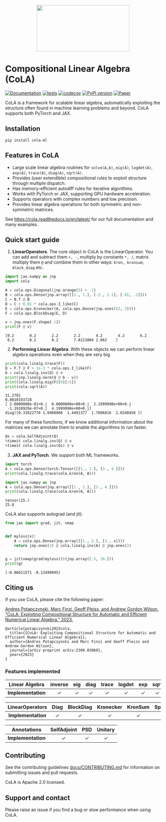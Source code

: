 <p align="center">
 <img src="https://user-images.githubusercontent.com/6753639/251633368-1ec42732-1759-45d7-b949-51df6429a90a.svg"  width="300" height="150">
</p>

<!--
<p align="center">
  <img src="https://github.com/wilson-labs/cola/assets/6753639/28630ef8-5dcb-41c2-9f36-3cbba52f3d88.svg" width="300" height="139.29">
</p> -->
<!--
<p align = "center">
  <img src="https://github.com/wilson-labs/cola/assets/6753639/8b02c51e-0e1e-44f5-a52a-47ad428688e4.svg" width="300" height="139.29">
</p>-->


# Compositional Linear Algebra (CoLA)

[![Documentation](https://readthedocs.org/projects/cola/badge/)](https://cola.readthedocs.io/en/latest/)
[![tests](https://github.com/wilson-labs/cola/actions/workflows/python-package.yml/badge.svg)](https://github.com/wilson-labs/cola/actions/workflows/python-package.yml)
[![codecov](https://codecov.io/gh/wilson-labs/cola/branch/main/graph/badge.svg?token=bBnkfHv30C)](https://codecov.io/gh/wilson-labs/cola)
[![PyPI version](https://img.shields.io/pypi/v/cola-ml)](https://pypi.org/project/cola-ml/)
[![Paper](https://img.shields.io/badge/arXiv-2309.03060-red)](https://arxiv.org/abs/2309.03060)
<!-- [![Open In Colab](https://colab.research.google.com/assets/colab-badge.svg)](https://colab.research.google.com/github/wilson-labs/cola/blob/master/docs/notebooks/colabs/all.ipynb) -->

CoLA is a framework for scalable linear algebra, automatically exploiting the structure often found in machine learning problems and beyond.
CoLA supports both PyTorch and JAX.

## Installation
```shell
pip install cola-ml
```

## Features in CoLA
* Large scale linear algebra routines for `solve(A,b)`, `eig(A)`, `logdet(A)`, `exp(A)`, `trace(A)`, `diag(A)`, `sqrt(A)`.
* Provides (user extendible) compositional rules to exploit structure through multiple dispatch.
* Has memory-efficient autodiff rules for iterative algorithms.
* Works with PyTorch or JAX, supporting GPU hardware acceleration.
* Supports operators with complex numbers and low precision.
* Provides linear algebra operations for both symmetric and non-symmetric matrices.

See https://cola.readthedocs.io/en/latest/ for our full documentation and many examples.


## Quick start guide
1. **LinearOperators**. The core object in CoLA is the LinearOperator. You can add and subtract them `+, -`,
multiply by constants `*, /`, matrix multiply them `@` and combine them in other ways:
`kron, kronsum, block_diag` etc.
```python
import jax.numpy as jnp
import cola

A = cola.ops.Diagonal(jnp.arange(5) + .1)
B = cola.ops.Dense(jnp.array([[2., 1.], [-2., 1.1], [.01, .2]]))
C = B.T @ B
D = C + 0.01 * cola.ops.I_like(C)
E = cola.ops.Kronecker(A, cola.ops.Dense(jnp.ones((2, 2))))
F = cola.ops.BlockDiag(E, D)

v = jnp.ones(F.shape[-1])
print(F @ v)
```
```
[0.2       0.2       2.2       2.2       4.2       4.2       6.2
 6.2       8.2       8.2       7.8121004 2.062    ]
```

2. **Performing Linear Algebra**. With these objects we can perform linear algebra operations even when they are very big.
```python
print(cola.linalg.trace(F))
Q = F.T @ F + 1e-3 * cola.ops.I_like(F)
b = cola.linalg.inv(Q) @ v
print(jnp.linalg.norm(Q @ b - v))
print(cola.linalg.eig(F)[0][:5])
print(cola.sqrt(A))
```

```
31.2701
0.0010193728
[ 2.0000000e-01+0.j  0.0000000e+00+0.j  2.1999998e+00+0.j
 -1.1920929e-07+0.j  4.1999998e+00+0.j]
diag([0.31622776 1.0488088  1.4491377  1.7606816  2.0248456 ])
```

For many of these functions, if we know additional information about the matrices we can annotate them
to enable the algorithms to run faster.

```python
Qs = cola.SelfAdjoint(Q)
%timeit cola.linalg.inv(Q) @ v
%timeit cola.linalg.inv(Qs) @ v
```

3. **JAX and PyTorch**. We support both ML frameworks.
```python
import torch
A = cola.ops.Dense(torch.Tensor([[1., 2.], [3., 4.]]))
print(cola.linalg.trace(cola.kron(A, A)))

import jax.numpy as jnp
A = cola.ops.Dense(jnp.array([[1., 2.], [3., 4.]]))
print(cola.linalg.trace(cola.kron(A, A)))
```

```
tensor(25.)
25.0
```

CoLA also supports autograd (and jit):
```python
from jax import grad, jit, vmap


def myloss(x):
    A = cola.ops.Dense(jnp.array([[1., 2.], [3., x]]))
    return jnp.ones(2) @ cola.linalg.inv(A) @ jnp.ones(2)


g = jit(vmap(grad(myloss)))(jnp.array([.5, 10.]))
print(g)
```

```
[-0.06611571 -0.12499995]
```

## Citing us
If you use CoLA, please cite the following paper:

[Andres Potapczynski, Marc Finzi, Geoff Pleiss, and Andrew Gordon Wilson. "CoLA: Exploiting Compositional Structure for Automatic and Efficient Numerical Linear Algebra." 2023.](https://arxiv.org/abs/2309.03060)
```
@article{potapczynski2023cola,
  title={{CoLA: Exploiting Compositional Structure for Automatic and Efficient Numerical Linear Algebra}},
  author={Andres Potapczynski and Marc Finzi and Geoff Pleiss and Andrew Gordon Wilson},
  journal={arXiv preprint arXiv:2309.03060},
  year={2023}
}
```

### Features implemented

| Linear Algebra    | inverse | eig | diag | trace | logdet | exp | sqrt | f(A) | SVD | pseudoinverse |
|:-----------------:|:-------:|:---:|:----:|:-----:|:------:|:---:|:----:|:--------:|:---:|:-------------:|
| **Implementation**|    ✓    |  ✓  |   ✓  |   ✓  |    ✓   |  ✓  |   ✓  |    ✓     |     |               |

| LinearOperators   | Diag | BlockDiag | Kronecker | KronSum | Sparse | Jacobian | Hessian | Fisher | Concatenated | Triangular | FFT | Tridiagonal |
|:-----------------:|:----:|:---------:|:---------:|:-------:|:------:|:--------:|:-------:|:------:|:------------:|:----------:|:---:|:-----------:|
| **Implementation**|   ✓  |     ✓     |     ✓     |    ✓    |   ✓   |    ✓     |    ✓    |   ✓    |      ✓       |     ✓      |   ✓  |      ✓      |

| Annotations      | SelfAdjoint | PSD | Unitary |
|:----------------:|:-----------:|:---:|:-------:|
| **Implementation**|      ✓      |  ✓  |    ✓   |


## Contributing
See the contributing guidelines [docs/CONTRIBUTING.md](https://cola.readthedocs.io/en/latest/contributing.html) for information on submitting issues
and pull requests.

CoLA is Apache 2.0 licensed.

## Support and contact
Please raise an issue if you find a bug or slow performance when using CoLA.
